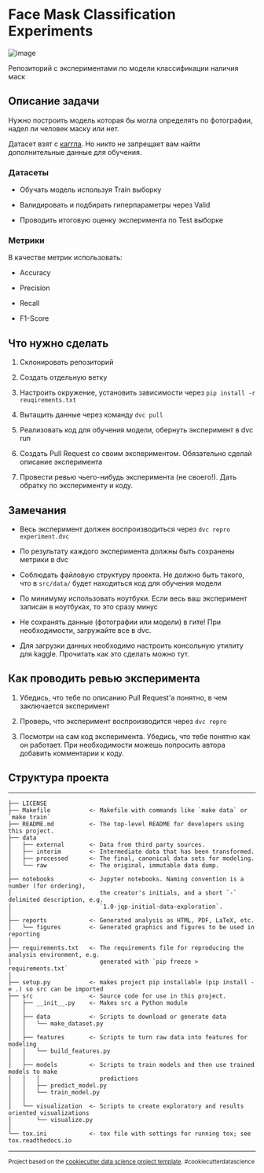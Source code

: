 # Face Mask Classification Experiments

![image](https://storage.googleapis.com/kaggle-datasets-images/675484/1187790/ab78dcea35d275e8a01716e83887c558/dataset-cover.png)

Репозиторий с экспериментами по модели классификации наличия маск

## Описание задачи

Нужно построить модель которая бы могла определять по фотографии, надел ли человек маску или нет.

Датасет взят с [каггла](https://www.kaggle.com/ashishjangra27/face-mask-12k-images-dataset). Но никто не запрещает вам найти дополнительные данные для обучения.

### Датасеты

- Обучать модель используя Train выборку

- Валидировать и подбирать гиперпараметры через Valid

- Проводить итоговую оценку эксперимента по Test выборке

### Метрики

В качестве метрик использовать:

- Accuracy

- Precision

- Recall

- F1-Score

## Что нужно сделать

1. Склонировать репозиторий

1. Создать отдельную ветку

1. Настроить окружение, установить зависимости через `pip install -r reuqirements.txt`

1. Вытащить данные через команду `dvc pull`

1. Реализовать код для обучения модели, обернуть эксперимент в dvc run

1. Создать Pull Request со своим экспериментом. Обязательно сделай описание эксперимента

1. Провести ревью чьего-нибудь эксперимента (не своего!). Дать обратку по эксперименту и коду.

## Замечания

- Весь эксперимент должен воспроизводиться через `dvc repro experiment.dvc`

- По результату каждого эксперимента должны быть сохранены метрики в dvc

- Соблюдать файловую структуру проекта. Не должно быть такого, что в `src/data/` будет находиться код для обучения модели

- По минимуму использовать ноутбуки. Если весь ваш эксперимент записан в ноутбуках, то это сразу минус

- Не сохранять данные (фотографии или модели) в гите! При необходимости, загружайте все в dvc.

- Для загрузки данных необходимо настроить консольную утилиту для kaggle. Прочитать как это сделать можно тут.

## Как проводить ревью эксперимента

1. Убедись, что тебе по описанию Pull Request'а понятно, в чем заключается эксперимент

1. Проверь, что эксперимент воспроизводится через `dvc repro`

1. Посмотри на сам код эксперимента. Убедись, что тебе понятно как он работает. При необходимости можешь попросить автора добавить комментарии к коду.

## Структура проекта
--------

    ├── LICENSE
    ├── Makefile           <- Makefile with commands like `make data` or `make train`
    ├── README.md          <- The top-level README for developers using this project.
    ├── data
    │   ├── external       <- Data from third party sources.
    │   ├── interim        <- Intermediate data that has been transformed.
    │   ├── processed      <- The final, canonical data sets for modeling.
    │   └── raw            <- The original, immutable data dump.
    │
    ├── notebooks          <- Jupyter notebooks. Naming convention is a number (for ordering),
    │                         the creator's initials, and a short `-` delimited description, e.g.
    │                         `1.0-jqp-initial-data-exploration`.
    │
    ├── reports            <- Generated analysis as HTML, PDF, LaTeX, etc.
    │   └── figures        <- Generated graphics and figures to be used in reporting
    │
    ├── requirements.txt   <- The requirements file for reproducing the analysis environment, e.g.
    │                         generated with `pip freeze > requirements.txt`
    │
    ├── setup.py           <- makes project pip installable (pip install -e .) so src can be imported
    ├── src                <- Source code for use in this project.
    │   ├── __init__.py    <- Makes src a Python module
    │   │
    │   ├── data           <- Scripts to download or generate data
    │   │   └── make_dataset.py
    │   │
    │   ├── features       <- Scripts to turn raw data into features for modeling
    │   │   └── build_features.py
    │   │
    │   ├── models         <- Scripts to train models and then use trained models to make
    │   │   │                 predictions
    │   │   ├── predict_model.py
    │   │   └── train_model.py
    │   │
    │   └── visualization  <- Scripts to create exploratory and results oriented visualizations
    │       └── visualize.py
    │
    └── tox.ini            <- tox file with settings for running tox; see tox.readthedocs.io


--------

<p><small>Project based on the <a target="_blank" href="https://drivendata.github.io/cookiecutter-data-science/">cookiecutter data science project template</a>. #cookiecutterdatascience</small></p>
